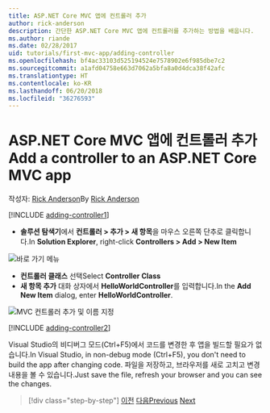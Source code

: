 ```yaml
---
title: ASP.NET Core MVC 앱에 컨트롤러 추가
author: rick-anderson
description: 간단한 ASP.NET Core MVC 앱에 컨트롤러를 추가하는 방법을 배웁니다.
ms.author: riande
ms.date: 02/28/2017
uid: tutorials/first-mvc-app/adding-controller
ms.openlocfilehash: bf4ac33103d525194524e7578902e6f985dbe7c2
ms.sourcegitcommit: a1afd04758e663d7062a5bfa8a0d4dca38f42afc
ms.translationtype: HT
ms.contentlocale: ko-KR
ms.lasthandoff: 06/20/2018
ms.locfileid: "36276593"
---
```

# <a name="add-a-controller-to-an-aspnet-core-mvc-app"></a><span data-ttu-id="f0691-103">ASP.NET Core MVC 앱에 컨트롤러 추가</span><span class="sxs-lookup"><span data-stu-id="f0691-103">Add a controller to an ASP.NET Core MVC app</span></span>

<span data-ttu-id="f0691-104">작성자: [Rick Anderson](https://twitter.com/RickAndMSFT)</span><span class="sxs-lookup"><span data-stu-id="f0691-104">By [Rick Anderson](https://twitter.com/RickAndMSFT)</span></span>

[!INCLUDE [adding-controller1](~/includes/mvc-intro/adding-controller1.md)]

* <span data-ttu-id="f0691-105">**솔루션 탐색기**에서 **컨트롤러 > 추가 > 새 항목**을 마우스 오른쪽 단추로 클릭합니다.</span><span class="sxs-lookup"><span data-stu-id="f0691-105">In **Solution Explorer**, right-click **Controllers > Add > New Item**</span></span>

![바로 가기 메뉴](adding-controller/_static/add_controller.png)

* <span data-ttu-id="f0691-107">**컨트롤러 클래스** 선택</span><span class="sxs-lookup"><span data-stu-id="f0691-107">Select **Controller Class**</span></span>
* <span data-ttu-id="f0691-108">**새 항목 추가** 대화 상자에서 **HelloWorldController**를 입력합니다.</span><span class="sxs-lookup"><span data-stu-id="f0691-108">In the **Add New Item** dialog, enter **HelloWorldController**.</span></span>

![MVC 컨트롤러 추가 및 이름 지정](adding-controller/_static/ac.png)

[!INCLUDE [adding-controller2](~/includes/mvc-intro/adding-controller2.md)]

<span data-ttu-id="f0691-110">Visual Studio의 비디버그 모드(Ctrl+F5)에서 코드를 변경한 후 앱을 빌드할 필요가 없습니다.</span><span class="sxs-lookup"><span data-stu-id="f0691-110">In Visual Studio, in non-debug mode (Ctrl+F5), you don't need to build the app after changing  code.</span></span> <span data-ttu-id="f0691-111">파일을 저장하고, 브라우저를 새로 고치고 변경 내용을 볼 수 있습니다.</span><span class="sxs-lookup"><span data-stu-id="f0691-111">Just save the file, refresh your browser and you can see the changes.</span></span>

> [!div class="step-by-step"]
> <span data-ttu-id="f0691-112">[이전](start-mvc.md)
> [다음](adding-view.md)</span><span class="sxs-lookup"><span data-stu-id="f0691-112">[Previous](start-mvc.md)
[Next](adding-view.md)</span></span>